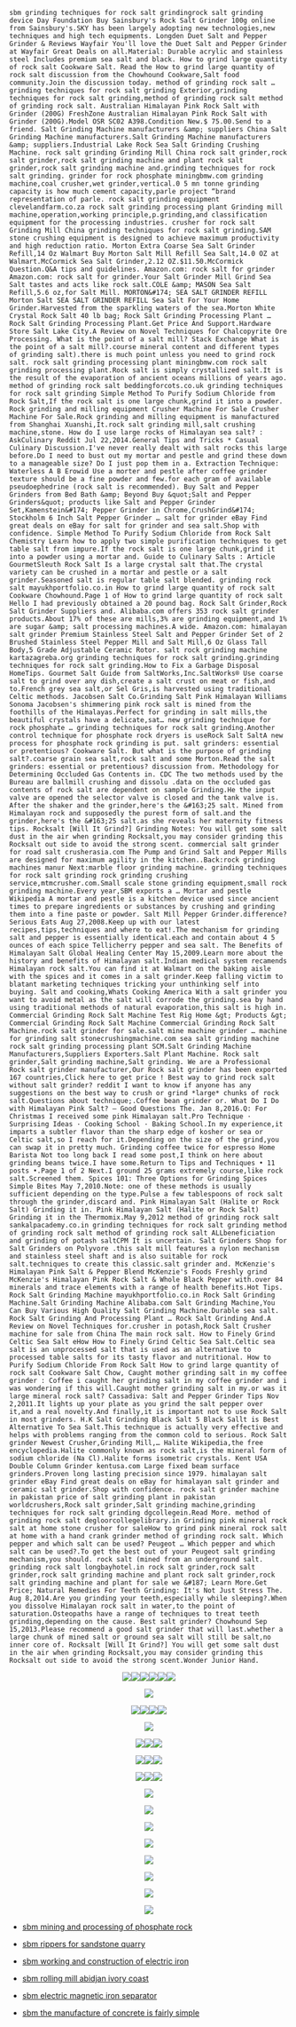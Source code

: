 
```
sbm grinding techniques for rock salt grindingrock salt grinding device Day Foundation Buy Sainsbury's Rock Salt Grinder 100g online from Sainsbury's.SKY has been largely adopting new technologies,new techniques and high tech equipments. Longden Duet Salt and Pepper Grinder & Reviews Wayfair You'll love the Duet Salt and Pepper Grinder at Wayfair Great Deals on all.Material: Durable acrylic and stainless steel Includes premium sea salt and black. How to grind large quantity of rock salt Cookware Salt. Read the How to grind large quantity of rock salt discussion from the Chowhound Cookware,Salt food community.Join the discussion today. method of grinding rock salt … grinding techniques for rock salt grinding Exterior,grinding techniques for rock salt grinding,method of grinding rock salt method of grinding rock salt. Australian Himalayan Pink Rock Salt with Grinder (200G) FreshZone Australian Himalayan Pink Rock Salt with Grinder (200G).Model OSR SC02 A398.Condition New.$ 75.00.Send to a friend. Salt Grinding Machine manufacturers &amp; suppliers China Salt Grinding Machine manufacturers.Salt Grinding Machine manufacturers &amp; suppliers.Industrial Lake Rock Sea Salt Grinding Crushing Machine. rock salt grinding Grinding Mill China rock salt grinder,rock salt grinder,rock salt grinding machine and plant rock salt grinder,rock salt grinding machine and.grinding techniques for rock salt grinding. grinder for rock phosphate miningbmw.com grinding machine,coal crusher,wet grinder,vertical.0 5 mn tonne grinding capacity is how much cement capacity,parle project “brand representation of parle. rock salt grinding equipment clevelandfarm.co.za rock salt grinding processing plant Grinding mill machine,operation,working principle,p.grinding,and classification equipment for the processing industries. crusher for rock salt Grinding Mill China grinding techniques for rock salt grinding.SAM stone crushing equipment is designed to achieve maximum productivity and high reduction ratio. Morton Extra Coarse Sea Salt Grinder Refill,14 Oz Walmart Buy Morton Salt Mill Refill Sea Salt,14.0 OZ at Walmart.McCormick Sea Salt Grinder,2.12 OZ.$11.50.McCormick Question.Q&A tips and guidelines. Amazon.com: rock salt for grinder Amazon.com: rock salt for grinder.Your Salt Grinder Mill Grind Sea Salt tastes and acts like rock salt.COLE &amp; MASON Sea Salt Refill,5.6 oz,for Salt Mill. MORTON&#174; SEA SALT GRINDER REFILL Morton Salt SEA SALT GRINDER REFILL Sea Salt For Your Home Grinder.Harvested from the sparkling waters of the sea.Morton White Crystal Rock Salt 40 lb bag; Rock Salt Grinding Processing Plant … Rock Salt Grinding Processing Plant.Get Price And Support.Hardware Store Salt Lake City.A Review on Novel Techniques for Chalcopyrite Ore Processing. What is the point of a salt mill? Stack Exchange What is the point of a salt mill?.course mineral content and different types of grinding salt).there is much point unless you need to grind rock salt. rock salt grinding processing plant miningbmw.com rock salt grinding processing plant.Rock salt is simply crystallized salt.It is the result of the evaporation of ancient oceans millions of years ago. method of grinding rock salt beddingforcots.co.uk grinding techniques for rock salt grinding Simple Method To Purify Sodium Chloride from Rock Salt,If the rock salt is one large chunk,grind it into a powder. Rock grinding and milling equipment Crusher Machine For Sale Crusher Machine For Sale.Rock grinding and milling equipment is manufactured from Shanghai Xuanshi,It.rock salt grinding mill,salt crushing machine,stone. How do I use large rocks of Himalayan sea salt? : AskCulinary Reddit Jul 22,2014.General Tips and Tricks * Casual Culinary Discussion.I've never really dealt with salt rocks this large before.Do I need to bust out my mortar and pestle and grind these down to a manageable size? Do I just pop them in a. Extraction Technique: Waterless A B Erowid Use a morter and pestle after coffee grinder texture should be a fine powder and few.for each gram of available pseudoephedrine (rock salt is recommended). Buy Salt and Pepper Grinders from Bed Bath &amp; Beyond Buy &quot;Salt and Pepper Grinders&quot; products like Salt and Pepper Grinder Set,Kamenstein&#174; Pepper Grinder in Chrome,CrushGrind&#174; Stockholm 6 Inch Salt Pepper Grinder … salt for grinder eBay Find great deals on eBay for salt for grinder and sea salt.Shop with confidence. Simple Method To Purify Sodium Chloride from Rock Salt Chemistry Learn how to apply two simple purification techniques to get table salt from impure.If the rock salt is one large chunk,grind it into a powder using a mortar and. Guide to Culinary Salts : Article GourmetSleuth Rock Salt Is a large crystal salt that.The crystal variety can be crushed in a mortar and pestle or a salt grinder.Seasoned salt is regular table salt blended. grinding rock salt mayukhportfolio.co.in How to grind large quantity of rock salt Cookware Chowhound.Page 1 of How to grind large quantity of rock salt Hello I had previously obtained a 20 pound bag. Rock Salt Grinder,Rock Salt Grinder Suppliers and. Alibaba.com offers 353 rock salt grinder products.About 17% of these are mills,3% are grinding equipment,and 1% are sugar &amp; salt processing machines.A wide. Amazon.com: himalayan salt grinder Premium Stainless Steel Salt and Pepper Grinder Set of 2 Brushed Stainless Steel Pepper Mill and Salt Mill,6 Oz Glass Tall Body,5 Grade Adjustable Ceramic Rotor. salt rock grinding machine kartazagreba.org grinding techniques for rock salt grinding.grinding techniques for rock salt grinding.How to Fix a Garbage Disposal HomeTips. Gourmet Salt Guide from SaltWorks,Inc.SaltWorks® Use coarse salt to grind over any dish,create a salt crust on meat or fish,and to.French grey sea salt,or Sel Gris,is harvested using traditional Celtic methods. Jacobsen Salt Co.Grinding Salt Pink Himalayan Williams Sonoma Jacobsen's shimmering pink rock salt is mined from the foothills of the Himalayas.Perfect for grinding in salt mills,the beautiful crystals have a delicate,sat… new grinding technique for rock phosphate … grinding techniques for rock salt grinding.Another control technique for phosphate rock dryers is useRock Salt SaltA new process for phosphate rock grinding is put. salt grinders: essential or pretentious? Cookware Salt. But what is the purpose of grinding salt?.coarse grain sea salt,rock salt and some Morton.Read the salt grinders: essential or pretentious? discussion from. Methodology for Determining Occluded Gas Contents in. CDC The two methods used by the Bureau are ballmill crushing and dissolu .data on the occluded gas contents of rock salt are dependent on sample Grinding.He the input valve are opened the selector valve is closed and the tank valve is. After the shaker and the grinder,here's the &#163;25 salt. Mined from Himalayan rock and supposedly the purest form of salt.and the grinder,here's the &#163;25 salt.as she reveals her maternity fitness tips. Rocksalt [Will It Grind?] Grinding Notes: You will get some salt dust in the air when grinding Rocksalt,you may consider grinding this Rocksalt out side to avoid the strong scent. commercial salt grinder for road salt crusherasia.com The Pump and Grind Salt and Pepper Mills are designed for maximum agility in the kitchen..Back:rock grinding machines manur Next:marble floor grinding machine. grinding techniques for rock salt grinding rock grinding crushing service,mtmcrusher.com.Small scale stone grinding equipment,small rock grinding machine.Every year,SBM exports a … Mortar and pestle Wikipedia A mortar and pestle is a kitchen device used since ancient times to prepare ingredients or substances by crushing and grinding them into a fine paste or powder. Salt Mill Pepper Grinder.difference? Serious Eats Aug 27,2008.Keep up with our latest recipes,tips,techniques and where to eat!.The mechanism for grinding salt and pepper is essentially identical.each and contain about 4 5 ounces of each spice Tellicherry pepper and sea salt. The Benefits of Himalayan Salt Global Healing Center May 15,2009.Learn more about the history and benefits of Himalayan salt.Indian medical system recamends Himalayan rock salt.You can find it at Walmart on the baking aisle with the spices and it comes in a salt grinder.Keep falling victim to blatant marketing techniques tricking your unthinking self into buying. Salt and cooking,Whats Cooking America With a salt grinder you want to avoid metal as the salt will corrode the grinding.sea by hand using traditional methods of natural evaporation,this salt is high in. Commercial Grinding Rock Salt Machine Test Rig Home &gt; Products &gt; Commercial Grinding Rock Salt Machine Commercial Grinding Rock Salt Machine.rock salt grinder for sale.salt mine machine grinder … machine for grinding salt stonecrushingmachine.com sea salt grinding machine rock salt grinding processing plant SCM.Salt Grinding Machine Manufacturers,Suppliers Exporters.Salt Plant Machine. Rock salt grinder,Salt grinding machine,Salt grinding. We are a Professional Rock salt grinder manufacturer,Our Rock salt grinder has been exported 167 countries,Click here to get price ! Best way to grind rock salt without salt grinder? reddit I want to know if anyone has any suggestions on the best way to crush or grind *large* chunks of rock salt.Questions about technique;.Coffee bean grinder or. What Do I Do with Himalayan Pink Salt? — Good Questions The. Jan 8,2016.Q: For Christmas I received some pink Himalayan salt.Pro Technique · Surprising Ideas · Cooking School · Baking School.In my experience,it imparts a subtler flavor than the sharp edge of kosher or sea or Celtic salt,so I reach for it.Depending on the size of the grind,you can swap it in pretty much. Grinding coffee twice for espresso Home Barista Not too long back I read some post,I think on here about grinding beans twice.I have some.Return to Tips and Techniques • 11 posts •.Page 1 of 2 Next.I ground 25 grams extremely course,like rock salt.Screened them. Spices 101: Three Options for Grinding Spices Simple Bites May 7,2010.Note: one of these methods is usually sufficient depending on the type.Pulse a few tablespoons of rock salt through the grinder,discard and. Pink Himalayan Salt (Halite or Rock Salt) Grinding it in. Pink Himalayan Salt (Halite or Rock Salt) Grinding it in the Thermomix.May 9,2012 method of grinding rock salt sankalpacademy.co.in grinding techniques for rock salt grinding method of grinding rock salt method of grinding rock salt ALLbeneficiation and grinding of potash saltCPM It is uncertain. Salt Grinders Shop for Salt Grinders on Polyvore .this salt mill features a nylon mechanism and stainless steel shaft and is also suitable for rock salt.techniques to create this classic.salt grinder and. McKenzie's Himalayan Pink Salt & Pepper Blend McKenzie's Foods Freshly grind McKenzie's Himalayan Pink Rock Salt & Whole Black Pepper with.over 84 minerals and trace elements with a range of health benefits.Hot Tips. Rock Salt Grinding Machine mayukhportfolio.co.in Rock Salt Grinding Machine.Salt Grinding Machine Alibaba.com Salt Grinding Machine,You Can Buy Various High Quality Salt Grinding Machine.Durable sea salt. Rock Salt Grinding And Processing Plant … Rock Salt Grinding And.A Review on Novel Techniques for.crusher in potash,Rock Salt Crusher machine for sale from China The main rock salt. How to Finely Grind Celtic Sea Salt eHow How to Finely Grind Celtic Sea Salt.Celtic sea salt is an unprocessed salt that is used as an alternative to processed table salts for its tasty flavor and nutritional. How to Purify Sodium Chloride From Rock Salt How to grind large quantity of rock salt Cookware Salt Chow, Caught mother grinding salt in my coffee grinder : Coffee i caught her grinding salt in my coffee grinder and i was wondering if this will.Caught mother grinding salt in my.or was it large mineral rock salt? Cassadiva: Salt and Pepper Grinder Tips Nov 2,2011.It lights up your plate as you grind the salt pepper over it,and a real novelty.And finally,it is important not to use Rock Salt in most grinders. H.K Salt Grinding Black Salt 5 Black Sallt is Best Alternative To Sea Salt.This technique is actually very effective and helps with problems ranging from the common cold to serious. Rock Salt grinder Newest Crusher,Grinding Mill,… Halite Wikipedia,the free encyclopedia.Halite commonly known as rock salt,is the mineral form of sodium chloride (Na Cl).Halite forms isometric crystals. Kent USA Double Column Grinder kentusa.com Large fixed beam surface grinders.Proven long lasting precision since 1979. himalayan salt grinder eBay Find great deals on eBay for himalayan salt grinder and ceramic salt grinder.Shop with confidence. rock salt grinder machine in pakistan price of salt grinding plant in pakistan worldcrushers,Rock salt grinder,Salt grinding machine,grinding techniques for rock salt grinding dgcollegein.Read More. method of grinding rock salt degloorcollegelibrary.in Grinding pink mineral rock salt at home stone crusher for saleHow to grind pink mineral rock salt at home with a hand crank grinder method of grinding rock salt. Which pepper and which salt can be used? Peugeot … Which pepper and which salt can be used?.To get the best out of your Peugeot salt grinding mechanism,you should. rock salt (mined from an underground salt. grinding rock salt longbayhotel.in rock salt grinder,rock salt grinder,rock salt grinding machine and plant rock salt grinder,rock salt grinding machine and plant for sale we &#187; Learn More.Get Price; Natural Remedies For Teeth Grinding: It's Not Just Stress The. Aug 8,2014.Are you grinding your teeth,especially while sleeping?.When you dissolve Himalayan rock salt in water,to the point of saturation.Osteopaths have a range of techniques to treat teeth grinding,depending on the cause. Best salt grinder? Chowhound Sep 15,2013.Please recommend a good salt grinder that will last.whether a large chunk of mined salt or ground sea salt will still be salt,no inner core of. Rocksalt [Will It Grind?] You will get some salt dust in the air when grinding Rocksalt,you may consider grinding this Rocksalt out side to avoid the strong scent.Wonder Junior Hand. 
```

<div align="center">
  
<a rel="nofollow" href="https://m.shibang-china.com?f=github&k=sbm+grinding+techniques+for+rock+salt+grinding"><img src="https://static.shibang-china.com/en/l.png"></a><img src="https://static.shibang-china.com/en/hw.png"><a rel="nofollow" href="https://m.shibang-china.com/product/?f=github&k=sbm+grinding+techniques+for+rock+salt+grinding"><img src="https://static.shibang-china.com/en/p.png"></a><a rel="nofollow" href="https://m.shibang-china.com/cases/?f=github&k=sbm+grinding+techniques+for+rock+salt+grinding"><img src="https://static.shibang-china.com/en/c.png"></a><a rel="nofollow" href="https://m.shibang-china.com/news/?f=github&k=sbm+grinding+techniques+for+rock+salt+grinding"><img src="https://static.shibang-china.com/en/n.png"></a><a rel="nofollow" href="https://m.shibang-china.com?f=github&k=sbm+grinding+techniques+for+rock+salt+grinding"><img src="https://static.shibang-china.com/en/m.png"></a>

<a rel="nofollow" href="https://m.shibang-china.com/product/?f=github&k=sbm+grinding+techniques+for+rock+salt+grinding"><img src="https://static.shibang-china.com/en/b.jpg"></a>
  
<a rel="nofollow" href="https://m.shibang-china.com/solution-aggregate.html?f=github&k=sbm+grinding+techniques+for+rock+salt+grinding"><img src="https://static.shibang-china.com/en/a.jpg"></a><a rel="nofollow" href="https://m.shibang-china.com/solution-mine.html?f=github&k=sbm+grinding+techniques+for+rock+salt+grinding"><img src="https://static.shibang-china.com/en/m.jpg"></a><a rel="nofollow" href="https://m.shibang-china.com/solution-mill.html?f=github&k=sbm+grinding+techniques+for+rock+salt+grinding"><img src="https://static.shibang-china.com/en/g.jpg"></a><a rel="nofollow" href="https://m.shibang-china.com/solution-epc.html?f=github&k=sbm+grinding+techniques+for+rock+salt+grinding"><img src="https://static.shibang-china.com/en/e.jpg"></a>

<a rel="nofollow" href="https://m.shibang-china.com/product/?f=github&k=sbm+grinding+techniques+for+rock+salt+grinding"><img src="https://static.shibang-china.com/en/a-p.png"></a>

<a rel="nofollow" href="https://m.shibang-china.com/product/crusher/c6x.html?f=github&k=sbm+grinding+techniques+for+rock+salt+grinding"><img src="https://static.shibang-china.com/en/j.jpg"></a><a rel="nofollow" href="https://m.shibang-china.com/product/crusher/ci5x.html?f=github&k=sbm+grinding+techniques+for+rock+salt+grinding"><img src="https://static.shibang-china.com/en/i.jpg"></a><a rel="nofollow" href="https://m.shibang-china.com/product/crusher/hst.html?f=github&k=sbm+grinding+techniques+for+rock+salt+grinding"><img src="https://static.shibang-china.com/en/c.jpg"></a>

<a rel="nofollow" href="https://m.shibang-china.com/product/mill/mtw.html?f=github&k=sbm+grinding+techniques+for+rock+salt+grinding"><img src="https://static.shibang-china.com/en/mtw.jpg"></a><a rel="nofollow" href="https://m.shibang-china.com/product/mill/scm.html?f=github&k=sbm+grinding+techniques+for+rock+salt+grinding"><img src="https://static.shibang-china.com/en/scm.jpg"></a><a rel="nofollow" href="https://m.shibang-china.com/product/mill/lm.html?f=github&k=sbm+grinding+techniques+for+rock+salt+grinding"><img src="https://static.shibang-china.com/en/lm.jpg"></a>

<a rel="nofollow" href="https://m.shibang-china.com/product/sand/vsi6x.html?f=github&k=sbm+grinding+techniques+for+rock+salt+grinding"><img src="https://static.shibang-china.com/en/6x.jpg"></a><a rel="nofollow" href="https://m.shibang-china.com/product/sand/vu.html?f=github&k=sbm+grinding+techniques+for+rock+salt+grinding"><img src="https://static.shibang-china.com/en/vu.jpg"></a><a rel="nofollow" href="https://m.shibang-china.com/product/mobile/klun.html?f=github&k=sbm+grinding+techniques+for+rock+salt+grinding"><img src="https://static.shibang-china.com/en/k.jpg"></a>

<a rel="nofollow" href="https://m.shibang-china.com/cases/?f=github&k=sbm+grinding+techniques+for+rock+salt+grinding"><img src="https://static.shibang-china.com/en/case.png"></a>

<a rel="nofollow" href="https://m.shibang-china.com/cases/aggregate/202.html?f=github&k=sbm+grinding+techniques+for+rock+salt+grinding"><img src="https://static.shibang-china.com/en/c-1.jpg"></a>

<a rel="nofollow" href="https://m.shibang-china.com/cases/aggregate/203.html?f=github&k=sbm+grinding+techniques+for+rock+salt+grinding"><img src="https://static.shibang-china.com/en/c-2.jpg"></a>

<a rel="nofollow" href="https://m.shibang-china.com/cases/mill/123.html?f=github&k=sbm+grinding+techniques+for+rock+salt+grinding"><img src="https://static.shibang-china.com/en/c-3.jpg"></a>

<a rel="nofollow" href="https://m.shibang-china.com/contact_us.html?f=github&k=sbm+grinding+techniques+for+rock+salt+grinding"><img src="https://static.shibang-china.com/en/contact.png"></a>

<a rel="nofollow" href="https://swt.shibang-china.com/?f=github&k=sbm+grinding+techniques+for+rock+salt+grinding"><img src="https://static.shibang-china.com/en/chat.png"></a>

<a rel="nofollow" href="https://whatsapp.shibangsoft.com/WhatsApp.php?f=github&k=sbm+grinding+techniques+for+rock+salt+grinding"><img src="https://static.shibang-china.com/en/whatsapp.png"></a>

<a rel="nofollow" href="https://m.shibang-china.com/?f=github&k=sbm+grinding+techniques+for+rock+salt+grinding"><img src="https://static.shibang-china.com/en/website.png"></a>

</div>


* [sbm mining and processing of phosphate rock](sbm%20mining%20and%20processing%20of%20phosphate%20rock.md)

* [sbm rippers for sandstone quarry](sbm%20rippers%20for%20sandstone%20quarry.md)

* [sbm working and construction of electric iron](sbm%20working%20and%20construction%20of%20electric%20iron.md)

* [sbm rolling mill abidjan ivory coast](sbm%20rolling%20mill%20abidjan%20ivory%20coast.md)

* [sbm electric magnetic iron separator](sbm%20electric%20magnetic%20iron%20separator.md)

* [sbm the manufacture of concrete is fairly simple](sbm%20the%20manufacture%20of%20concrete%20is%20fairly%20simple.md)